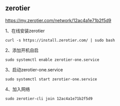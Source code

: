 ## zerotier


https://my.zerotier.com/network/12ac4a1e71b2f5d9


1、在线安装zerotier

```shell
curl -s https://install.zerotier.com/ | sudo bash
```

2、添加开机自启

```shell
sudo systemctl enable zerotier-one.service
```

3、启动zerotier-one.service

```shell
sudo systemctl start zerotier-one.service
```

4、加入网络

```shell
sudo zerotier-cli join 12ac4a1e71b2f5d9
```